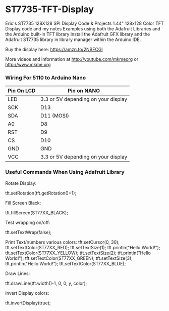 # ST7735-TFT-Display
Eric's ST7735 128X128 SPI Display Code &amp; Projects
1.44" 128x128 Color TFT Display code and my notes
Examples using both the Adafruit Libraries and the Arduino built-in TFT library
Install the Adafruit GFX library and the Adafruit ST7735 library in library manager within the Arduino IDE.

Buy the display here: https://amzn.to/2NBFCGl

More videos and information at http://youtube.com/mkmeorg or http://www.mkme.org

### Wiring For 5110 to Arduino Nano
| Pin On LCD | Pin on NANO |
| ---------- |----------------|
| LED  | 3.3 or 5V depending on your display  |
| SCK  | D13 |
| SDA  | D11 (MOSI) |
| A0   | D8 |
| RST  | D9  |
| CS   | D10 |
|GND   | GND |
|VCC  | 3.3 or 5V depending on your display  |


### Useful Commands When Using Adafruit Library

Rotate Display:

tft.setRotation(tft.getRotation()+1);

Fill Screen Black:

tft.fillScreen(ST77XX_BLACK);

Test wrapping on/off:

tft.setTextWrap(false);

Print Text/numbers various colors:
  tft.setCursor(0, 30);
  tft.setTextColor(ST77XX_RED);
  tft.setTextSize(1);
  tft.println("Hello World!");
  tft.setTextColor(ST77XX_YELLOW);
  tft.setTextSize(2);
  tft.println("Hello World!");
  tft.setTextColor(ST77XX_GREEN);
  tft.setTextSize(3);
  tft.println("Hello World!");
  tft.setTextColor(ST77XX_BLUE);
  
Draw Lines:

tft.drawLine(tft.width()-1, 0, 0, y, color);

Invert Display colors:

tft.invertDisplay(true);
